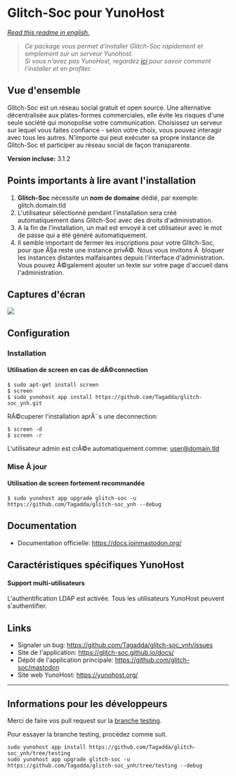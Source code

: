# Glitch-Soc pour YunoHost

*[Read this readme in english.](./README.md)* 

> *Ce package vous permet d'installer Glitch-Soc rapidement et simplement sur un serveur Yunohost.  
Si vous n'avez pas YunoHost, regardez [ici](https://yunohost.org/#/install) pour savoir comment l'installer et en profiter.*

## Vue d'ensemble
Glitch-Soc est un réseau social gratuit et open source. Une alternative décentralisée aux plates-formes commerciales, elle évite les risques d'une seule société qui monopolise votre communication. Choisissez un serveur sur lequel vous faites confiance - selon votre choix, vous pouvez interagir avec tous les autres. N'importe qui peut exécuter sa propre instance de Glitch-Soc et participer au réseau social de façon transparente.

**Version incluse:** 3.1.2

## Points importants à lire avant l'installation

1. **Glitch-Soc** nécessite un **nom de domaine** dédié, par exemple: glitch.domain.tld
1. L'utilisateur sélectionné pendant l'installation sera créé automatiquement dans Glitch-Soc avec des droits d'administration.
1. A la fin de l'installation, un mail est envoyé à cet utilisateur avec le mot de passe qui a été généré automatiquement.
1. Il semble important de fermer les inscriptions pour votre Glitch-Soc, pour que Ã§a reste une instance privÃ©. Nous vous invitons Ã  bloquer les instances distantes malfaisantes depuis l'interface d'administration. Vous pouvez Ã©galement ajouter un texte sur votre page d'accueil dans l'administration.

## Captures d'écran

![](https://framalibre.org/sites/default/files/mastodon.png)

## Configuration

### Installation

#### Utilisation de __screen__ en cas de dÃ©connection
```
$ sudo apt-get install screen
$ screen
$ sudo yunohost app install https://github.com/Tagadda/glitch-soc_ynh.git
```
RÃ©cuperer l'installation aprÃ¨s une deconnection:
```
$ screen -d
$ screen -r
```
L'utilisateur admin est crÃ©e automatiquement comme: user@domain.tld

### Mise Ã jour

#### Utilisation de __screen__ fortement recommandée

`$ sudo yunohost app upgrade glitch-soc -u https://github.com/Tagadda/glitch-soc_ynh --debug `

## Documentation

 * Documentation officielle: https://docs.joinmastodon.org/

## Caractéristiques spécifiques YunoHost

#### Support multi-utilisateurs

L'authentification LDAP est activée. Tous les utilisateurs YunoHost peuvent s'authentifier.

## Links

 * Signaler un bug: https://github.com/Tagadda/glitch-soc_ynh/issues
 * Site de l'application: https://glitch-soc.github.io/docs/
 * Dépôt de l'application principale: https://github.com/glitch-soc/mastodon
 * Site web YunoHost: https://yunohost.org/

---

Informations pour les développeurs
----------------

Merci de faire vos pull request sur la [branche testing](https://github.com/Tagadda/glitch-soc_ynh/tree/testing).

Pour essayer la branche testing, procédez comme suit.
```
sudo yunohost app install https://github.com/Tagadda/glitch-soc_ynh/tree/testing
sudo yunohost app upgrade glitch-soc -u https://github.com/Tagadda/glitch-soc_ynh/tree/testing --debug
```

